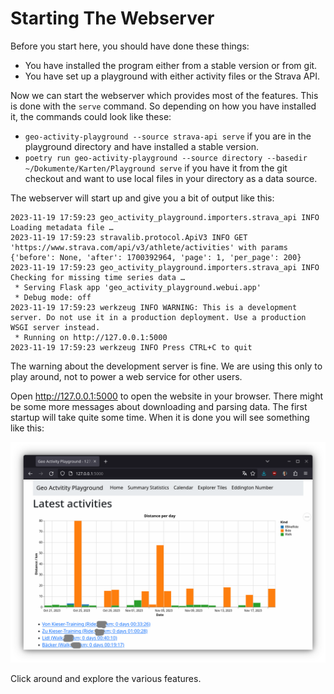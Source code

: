 # Starting The Webserver

Before you start here, you should have done these things:

- You have installed the program either from a stable version or from git.
- You have set up a playground with either activity files or the Strava API.

Now we can start the webserver which provides most of the features. This is done with the `serve` command. So depending on how you have installed it, the commands could look like these:

- `geo-activity-playground --source strava-api serve` if you are in the playground directory and have installed a stable version.
- `poetry run geo-activity-playground --source directory --basedir ~/Dokumente/Karten/Playground serve` if you have it from the git checkout and want to use local files in your directory as a data source.

The webserver will start up and give you a bit of output like this:

```
2023-11-19 17:59:23 geo_activity_playground.importers.strava_api INFO Loading metadata file …
2023-11-19 17:59:23 stravalib.protocol.ApiV3 INFO GET 'https://www.strava.com/api/v3/athlete/activities' with params {'before': None, 'after': 1700392964, 'page': 1, 'per_page': 200}
2023-11-19 17:59:23 geo_activity_playground.importers.strava_api INFO Checking for missing time series data …
 * Serving Flask app 'geo_activity_playground.webui.app'
 * Debug mode: off
2023-11-19 17:59:23 werkzeug INFO WARNING: This is a development server. Do not use it in a production deployment. Use a production WSGI server instead.
 * Running on http://127.0.0.1:5000
2023-11-19 17:59:23 werkzeug INFO Press CTRL+C to quit
```

The warning about the development server is fine. We are using this only to play around, not to power a web service for other users.

Open <http://127.0.0.1:5000> to open the website in your browser. There might be some more messages about downloading and parsing data. The first startup will take quite some time. When it is done you will see something like this:

![](landing-page.png)

Click around and explore the various features.